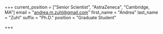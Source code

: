 +++
current_position = ["Senior Scientist", "AstraZeneca", "Cambridge, MA"]
email = "andrea.m.zuhl@gmail.com"
first_name = "Andrea"
last_name = "Zuhl"
suffix = "Ph.D."
position = "Graduate Student"

+++

